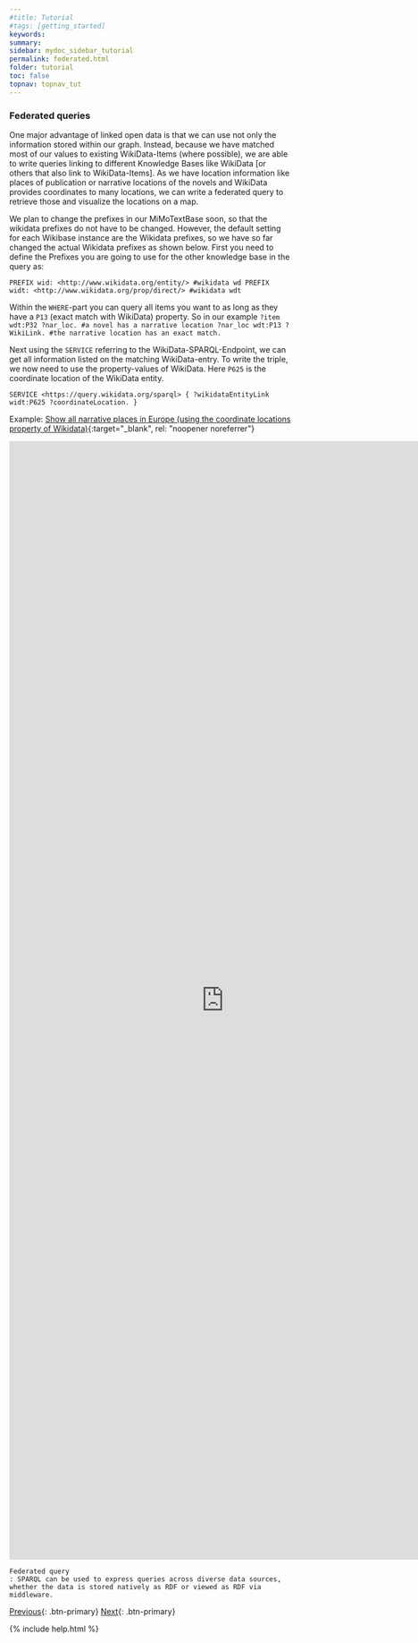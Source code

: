 ```yaml
---
#title: Tutorial
#tags: [getting_started]
keywords:
summary:
sidebar: mydoc_sidebar_tutorial
permalink: federated.html
folder: tutorial
toc: false
topnav: topnav_tut
---
```


### **Federated queries**

One major advantage of linked open data is that we can use not only the information stored within our graph. Instead, because we have matched most of our values to existing WikiData-Items (where possible), we are able to write queries linking to different Knowledge Bases like WikiData [or others that also link to WikiData-Items].
As we have location information like places of publication or narrative locations of the novels and WikiData provides coordinates to many locations, we can write a federated query to retrieve those and visualize the locations on a map.

We plan to change the prefixes in our MiMoTextBase soon, so that the wikidata prefixes do not have to be changed. However, the default setting for each Wikibase instance are the Wikidata prefixes, so we have so far changed the actual Wikidata prefixes as shown below. First you need to define the Prefixes you are going to use for the other knowledge base in the query as:

`PREFIX wid: <http://www.wikidata.org/entity/> #wikidata wd PREFIX widt: <http://www.wikidata.org/prop/direct/> #wikidata wdt`

Within the `WHERE`-part you can query all items you want to as long as they have a `P13` (exact match with WikiData) property.
So in our example
`?item wdt:P32 ?nar_loc. #a novel has a narrative location ?nar_loc wdt:P13 ?WikiLink. #the narrative location has an exact match.`

Next using the `SERVICE` referring to the WikiData-SPARQL-Endpoint, we can get all information listed on the matching WikiData-entry. To write the triple, we now need to use the property-values of WikiData. Here `P625` is the coordinate location of the WikiData entity.

`SERVICE <https://query.wikidata.org/sparql> { ?wikidataEntityLink widt:P625 ?coordinateLocation. } `

Example: [Show all narrative places in Europe (using the coordinate locations property of Wikidata)](https://tinyurl.com/24e5b4g8){:target="\_blank", rel: "noopener noreferrer"}

<p><iframe style="width: 80vw; height: 50vh; border: none;" src="https://query.mimotext.uni-trier.de/#%23defaultView%3AMap%7B%22hide%22%3A%20%5B%22%3Fnar_loc%22%5D%2C%20%22markercluster%22%3A%22true%22%7D%0APREFIX%20wid%3A%20%3Chttp%3A%2F%2Fwww.wikidata.org%2Fentity%2F%3E%20%23wikidata%20wd%0APREFIX%20widt%3A%20%3Chttp%3A%2F%2Fwww.wikidata.org%2Fprop%2Fdirect%2F%3E%20%23wikidata%20wdt%0Aprefix%20wd%3A%3Chttp%3A%2F%2Fdata.mimotext.uni-trier.de%2Fentity%2F%3E%0Aprefix%20wdt%3A%3Chttp%3A%2F%2Fdata.mimotext.uni-trier.de%2Fprop%2Fdirect%2F%3E%20%0A%0ASelect%20DISTINCT%20%3Fitem%20%3FitemLabel%20%3Fnar_loc%20%3Fnar_locLabel%20%3FWikiDataEntity%20%3FcoordinateLocation%20%0A%7B%0A%20%20%3Fitem%20wdt%3AP32%20%3Fnar_loc.%0A%20%20%3Fnar_loc%20wdt%3AP13%20%3FWikiDataEntity.%0A%20%20%0A%23Federated%20Query%20-%3E%20Wikidata%0A%20%20SERVICE%20%3Chttps%3A%2F%2Fquery.wikidata.org%2Fsparql%3E%20%7B%0A%20%20%20%20%3FWikiDataEntity%20%0A%20%20%20%20%20%20%20%20%20%20%20%20%20%20%20%20%20%20widt%3AP625%20%3FcoordinateLocation%0A%20%20%7D%20%20%20%20%20%20%0A%20%20%20%20%20%20%20%20%20%20%20%0A%20%20SERVICE%20wikibase%3Alabel%20%7B%0A%20%20%20%20bd%3AserviceParam%20wikibase%3Alanguage%20%22en%22%20.%0A%20%20%7D%0A%7D%0A" referrerpolicy="origin" sandbox="allow-forms allow-scripts allow-same-origin allow-popups" ></iframe></p>

```
Federated query
: SPARQL can be used to express queries across diverse data sources, whether the data is stored natively as RDF or viewed as RDF via middleware.

```

[Previous](./bind.html){: .btn-primary} [Next](./authors.html){: .btn-primary}

<!-- {% include links.html %} -->

{% include help.html %}

